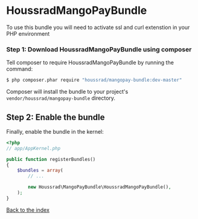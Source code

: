 # HoussradMangoPayBundle

To use this bundle you will need to activate ssl and curl extenstion in your PHP environment

### Step 1: Download HoussradMangoPayBundle using composer

Tell composer to require HoussradMangoPayBundle by running the command:

``` bash
$ php composer.phar require "houssrad/mangopay-bundle:dev-master"
```

Composer will install the bundle to your project's `vendor/houssrad/mangopay-bundle` directory.


## Step 2: Enable the bundle

Finally, enable the bundle in the kernel:

``` php
<?php
// app/AppKernel.php

public function registerBundles()
{
    $bundles = array(
        // ...

        new Houssrad\MangoPayBundle\HoussradMangoPayBundle(),
    );
}
```

[Back to the index](index.md)
